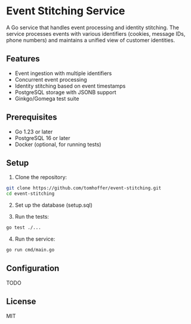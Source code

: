# Event Stitching Service

A Go service that handles event processing and identity stitching. The service processes events with various identifiers (cookies, message IDs, phone numbers) and maintains a unified view of customer identities.

## Features

- Event ingestion with multiple identifiers
- Concurrent event processing
- Identity stitching based on event timestamps
- PostgreSQL storage with JSONB support
- Ginkgo/Gomega test suite

## Prerequisites

- Go 1.23 or later
- PostgreSQL 16 or later
- Docker (optional, for running tests)

## Setup

1. Clone the repository:
```bash
git clone https://github.com/tomhoffer/event-stitching.git
cd event-stitching
```

2. Set up the database (setup.sql)

3. Run the tests:
```bash
go test ./...
```

4. Run the service:
```bash
go run cmd/main.go
```

## Configuration

TODO

## License

MIT 